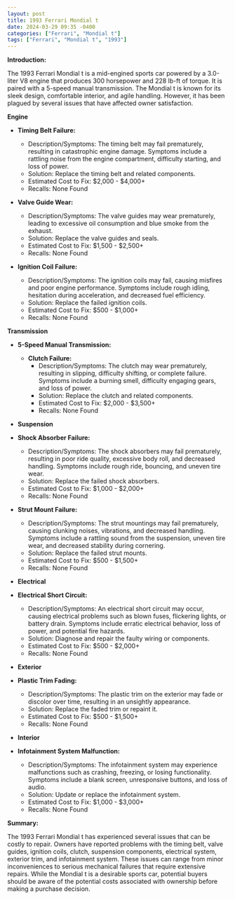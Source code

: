 ```yaml
---
layout: post
title: 1993 Ferrari Mondial t
date: 2024-03-29 09:35 -0400
categories: ["Ferrari", "Mondial t"]
tags: ["Ferrari", "Mondial t", "1993"]
---
```

**Introduction:**

The 1993 Ferrari Mondial t is a mid-engined sports car powered by a 3.0-liter V8 engine that produces 300 horsepower and 228 lb-ft of torque. It is paired with a 5-speed manual transmission. The Mondial t is known for its sleek design, comfortable interior, and agile handling. However, it has been plagued by several issues that have affected owner satisfaction.

**Engine**

* **Timing Belt Failure:**
    * Description/Symptoms: The timing belt may fail prematurely, resulting in catastrophic engine damage. Symptoms include a rattling noise from the engine compartment, difficulty starting, and loss of power.
    * Solution: Replace the timing belt and related components.
    * Estimated Cost to Fix: $2,000 - $4,000+
    * Recalls: None Found

* **Valve Guide Wear:**
    * Description/Symptoms: The valve guides may wear prematurely, leading to excessive oil consumption and blue smoke from the exhaust.
    * Solution: Replace the valve guides and seals.
    * Estimated Cost to Fix: $1,500 - $2,500+
    * Recalls: None Found

* **Ignition Coil Failure:**
    * Description/Symptoms: The ignition coils may fail, causing misfires and poor engine performance. Symptoms include rough idling, hesitation during acceleration, and decreased fuel efficiency.
    * Solution: Replace the failed ignition coils.
    * Estimated Cost to Fix: $500 - $1,000+
    * Recalls: None Found

**Transmission**

* **5-Speed Manual Transmission:**
    * **Clutch Failure:**
        * Description/Symptoms: The clutch may wear prematurely, resulting in slipping, difficulty shifting, or complete failure. Symptoms include a burning smell, difficulty engaging gears, and loss of power.
        * Solution: Replace the clutch and related components.
        * Estimated Cost to Fix: $2,000 - $3,500+
        * Recalls: None Found

* **Suspension**

* **Shock Absorber Failure:**
    * Description/Symptoms: The shock absorbers may fail prematurely, resulting in poor ride quality, excessive body roll, and decreased handling. Symptoms include rough ride, bouncing, and uneven tire wear.
    * Solution: Replace the failed shock absorbers.
    * Estimated Cost to Fix: $1,000 - $2,000+
    * Recalls: None Found

* **Strut Mount Failure:**
    * Description/Symptoms: The strut mountings may fail prematurely, causing clunking noises, vibrations, and decreased handling. Symptoms include a rattling sound from the suspension, uneven tire wear, and decreased stability during cornering.
    * Solution: Replace the failed strut mounts.
    * Estimated Cost to Fix: $500 - $1,500+
    * Recalls: None Found

* **Electrical**

* **Electrical Short Circuit:**
    * Description/Symptoms: An electrical short circuit may occur, causing electrical problems such as blown fuses, flickering lights, or battery drain. Symptoms include erratic electrical behavior, loss of power, and potential fire hazards.
    * Solution: Diagnose and repair the faulty wiring or components.
    * Estimated Cost to Fix: $500 - $2,000+
    * Recalls: None Found

* **Exterior**

* **Plastic Trim Fading:**
    * Description/Symptoms: The plastic trim on the exterior may fade or discolor over time, resulting in an unsightly appearance.
    * Solution: Replace the faded trim or repaint it.
    * Estimated Cost to Fix: $500 - $1,500+
    * Recalls: None Found

* **Interior**

* **Infotainment System Malfunction:**
    * Description/Symptoms: The infotainment system may experience malfunctions such as crashing, freezing, or losing functionality. Symptoms include a blank screen, unresponsive buttons, and loss of audio.
    * Solution: Update or replace the infotainment system.
    * Estimated Cost to Fix: $1,000 - $3,000+
    * Recalls: None Found

**Summary:**

The 1993 Ferrari Mondial t has experienced several issues that can be costly to repair. Owners have reported problems with the timing belt, valve guides, ignition coils, clutch, suspension components, electrical system, exterior trim, and infotainment system. These issues can range from minor inconveniences to serious mechanical failures that require extensive repairs. While the Mondial t is a desirable sports car, potential buyers should be aware of the potential costs associated with ownership before making a purchase decision.
